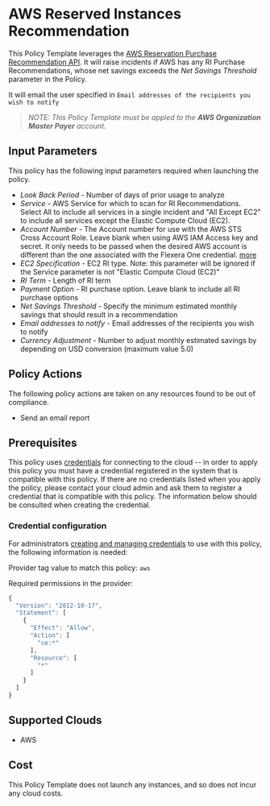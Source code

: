 # AWS Reserved Instances Recommendation

This Policy Template leverages the [AWS Reservation Purchase Recommendation API](https://docs.aws.amazon.com/aws-cost-management/latest/APIReference/API_GetReservationPurchaseRecommendation.html). It will raise incidents if AWS has any RI Purchase Recommendations, whose net savings exceeds the *Net Savings Threshold* parameter in the Policy.

It will email the user specified in `Email addresses of the recipients you wish to notify`

> *NOTE: This Policy Template must be appled to the **AWS Organization Master Payer** account.*

## Input Parameters

This policy has the following input parameters required when launching the policy.

- *Look Back Period* - Number of days of prior usage to analyze
- *Service* - AWS Service for which to scan for RI Recommendations.  Select  All to include all services in a single incident and "All Except EC2" to include all services except the Elastic Compute Cloud (EC2).
- *Account Number* - The Account number for use with the AWS STS Cross Account Role. Leave blank when using AWS IAM Access key and secret. It only needs to be passed when the desired AWS account is different than the one associated with the Flexera One credential. [more](https://docs.flexera.com/flexera/EN/Automation/ProviderCredentials.htm#automationadmin_1982464505_1123608)
- *EC2 Specification* - EC2 RI type. Note: this parameter will be ignored if the Service parameter is not \"Elastic Compute Cloud (EC2)\"
- *RI Term* - Length of RI term
- *Payment Option* - RI purchase option.  Leave blank to include all RI purchase options
- *Net Savings Threshold* - Specify the minimum estimated monthly savings that should result in a recommendation
- *Email addresses to notify* - Email addresses of the recipients you wish to notify
- *Currency Adjustment* - Number to adjust monthly estimated savings by depending on USD conversion (maximum value 5.0)

## Policy Actions

The following policy actions are taken on any resources found to be out of compliance.

- Send an email report

## Prerequisites

This policy uses [credentials](https://docs.flexera.com/flexera/EN/Automation/ManagingCredentialsExternal.htm) for connecting to the cloud -- in order to apply this policy you must have a credential registered in the system that is compatible with this policy. If there are no credentials listed when you apply the policy, please contact your cloud admin and ask them to register a credential that is compatible with this policy. The information below should be consulted when creating the credential.

### Credential configuration

For administrators [creating and managing credentials](https://docs.flexera.com/flexera/EN/Automation/ManagingCredentialsExternal.htm) to use with this policy, the following information is needed:

Provider tag value to match this policy: `aws`

Required permissions in the provider:

```javascript
{
  "Version": "2012-10-17",
  "Statement": [
    {
      "Effect": "Allow",
      "Action": [
        "ce:*"
      ],
      "Resource": [
        "*"
      ]
    }
  ]
}
```

## Supported Clouds

- AWS

## Cost

This Policy Template does not launch any instances, and so does not incur any cloud costs.
